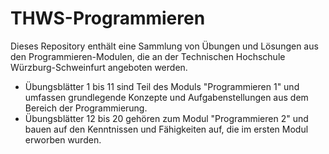 # THWS-Programmieren
Dieses Repository enthält eine Sammlung von Übungen und Lösungen aus den Programmieren-Modulen, die an der Technischen Hochschule Würzburg-Schweinfurt angeboten werden.

- Übungsblätter 1 bis 11 sind Teil des Moduls "Programmieren 1" und umfassen grundlegende Konzepte und Aufgabenstellungen aus dem Bereich der Programmierung.
- Übungsblätter 12 bis 20 gehören zum Modul "Programmieren 2" und bauen auf den Kenntnissen und Fähigkeiten auf, die im ersten Modul erworben wurden.
